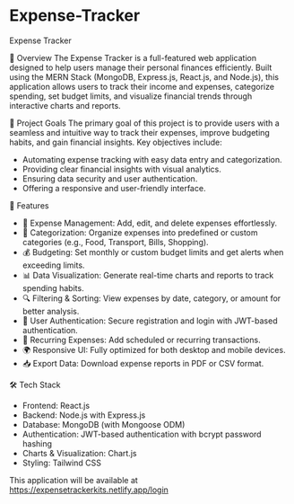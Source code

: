 # Expense-Tracker
Expense Tracker

📌 Overview
The Expense Tracker is a full-featured web application designed to help users manage their personal finances efficiently. Built using the MERN Stack (MongoDB, Express.js, React.js, and Node.js), this application allows users to track their income and expenses, categorize spending, set budget limits, and visualize financial trends through interactive charts and reports. 

🎯 Project Goals
The primary goal of this project is to provide users with a seamless and intuitive way to track their expenses, improve budgeting habits, and gain financial insights. Key objectives include:
- Automating expense tracking with easy data entry and categorization.
- Providing clear financial insights with visual analytics.
- Ensuring data security and user authentication.
- Offering a responsive and user-friendly interface.

🚀 Features
- 📝 Expense Management: Add, edit, and delete expenses effortlessly.
- 📂 Categorization: Organize expenses into predefined or custom categories (e.g., Food, Transport, Bills, Shopping).
- 💰 Budgeting: Set monthly or custom budget limits and get alerts when exceeding limits.
- 📊 Data Visualization: Generate real-time charts and reports to track spending habits.
- 🔍 Filtering & Sorting: View expenses by date, category, or amount for better analysis.
- 🔐 User Authentication: Secure registration and login with JWT-based authentication.
- 📅 Recurring Expenses: Add scheduled or recurring transactions.
- 🌍 Responsive UI: Fully optimized for both desktop and mobile devices.
- 📥 Export Data: Download expense reports in PDF or CSV format.

🛠️ Tech Stack
- Frontend: React.js 
- Backend: Node.js with Express.js
- Database: MongoDB (with Mongoose ODM)
- Authentication: JWT-based authentication with bcrypt password hashing
- Charts & Visualization: Chart.js
- Styling: Tailwind CSS

This application will be available at https://expensetrackerkits.netlify.app/login
